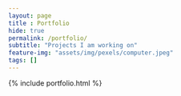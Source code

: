 ```yaml
--- 
layout: page
title : Portfolio 
hide: true
permalink: /portfolio/
subtitle: "Projects I am working on" 
feature-img: "assets/img/pexels/computer.jpeg"
tags: []
---
```


{% include portfolio.html %}
